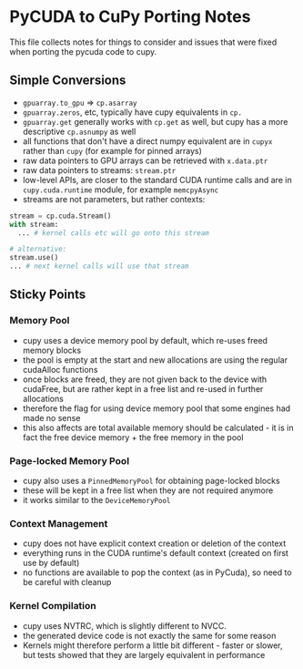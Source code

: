 # PyCUDA to CuPy Porting Notes

This file collects notes for things to consider and issues that were fixed when 
porting the pycuda code to cupy.

## Simple Conversions

- `gpuarray.to_gpu` => `cp.asarray`
- `gpuarray.zeros`, etc, typically have cupy equivalents in `cp.`
- `gpuarray.get` generally works with `cp.get` as well, but cupy has a more descriptive `cp.asnumpy` as well
- all functions that don't have a direct numpy equivalent are in `cupyx` rather than `cupy`
  (for example for pinned arrays)
- raw data pointers to GPU arrays can be retrieved with `x.data.ptr`
- raw data pointers to streams: `stream.ptr`
- low-level APIs, are closer to the standard CUDA runtime calls and are in `cupy.cuda.runtime` module, for example `memcpyAsync`
- streams are not parameters, but rather contexts:

```python
stream = cp.cuda.Stream()
with stream:
  ... # kernel calls etc will go onto this stream

# alternative:
stream.use()
... # next kernel calls will use that stream
```


## Sticky Points

### Memory Pool

- cupy uses a device memory pool by default, which re-uses freed memory blocks
- the pool is empty at the start and new allocations are using the regular cudaAlloc functions
- once blocks are freed, they are not given back to the device with cudaFree, but are rather
  kept in a free list and re-used in further allocations
- therefore the flag for using device memory pool that some engines had made no sense
- this also affects are total available memory should be calculated - it is in fact the free 
  device memory + the free memory in the pool

### Page-locked Memory Pool

- cupy also uses a `PinnedMemoryPool` for obtaining page-locked blocks
- these will be kept in a free list when they are not required anymore
- it works similar to the `DeviceMemoryPool`

### Context Management

- cupy does not have explicit context creation or deletion of the context 
- everything runs in the CUDA runtime's default context (created on first use by default)
- no functions are available to pop the context (as in PyCuda), so need to be
  careful with cleanup


### Kernel Compilation

- cupy uses NVTRC, which is slightly different to NVCC. 
- the generated device code is not exactly the same for some reason
- Kernels might therefore perform a little bit different - faster or slower, but tests showed
  that they are largely equivalent in performance
